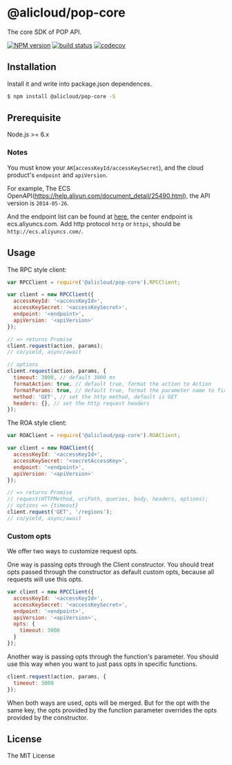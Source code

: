 # @alicloud/pop-core

The core SDK of POP API.

[![NPM version][npm-image]][npm-url]
[![build status][travis-image]][travis-url]
[![codecov][cov-image]][cov-url]

[npm-image]: https://img.shields.io/npm/v/@alicloud/pop-core.svg?style=flat-square
[npm-url]: https://npmjs.org/package/@alicloud/pop-core
[travis-image]: https://img.shields.io/travis/aliyun/openapi-core-nodejs-sdk/master.svg?style=flat-square
[travis-url]: https://travis-ci.org/aliyun/openapi-core-nodejs-sdk.svg?branch=master
[cov-image]: https://codecov.io/gh/aliyun/openapi-core-nodejs-sdk/branch/master/graph/badge.svg
[cov-url]: https://codecov.io/gh/aliyun/openapi-core-nodejs-sdk

## Installation

Install it and write into package.json dependences.

```sh
$ npm install @alicloud/pop-core -S
```

## Prerequisite

Node.js >= 6.x

### Notes

You must know your `AK`(`accessKeyId/accessKeySecret`), and the cloud product's `endpoint` and `apiVersion`.

For example, The ECS OpenAPI(https://help.aliyun.com/document_detail/25490.html), the API version is `2014-05-26`.

And the endpoint list can be found at [here](https://help.aliyun.com/document_detail/25489.html), the center endpoint is ecs.aliyuncs.com. Add http protocol `http` or `https`, should be `http://ecs.aliyuncs.com/`.

## Usage

The RPC style client:

```js
var RPCClient = require('@alicloud/pop-core').RPCClient;

var client = new RPCClient({
  accessKeyId: '<accessKeyId>',
  accessKeySecret: '<accessKeySecret>',
  endpoint: '<endpoint>',
  apiVersion: '<apiVersion>'
});

// => returns Promise
client.request(action, params);
// co/yield, async/await

// options
client.request(action, params, {
  timeout: 3000, // default 3000 ms
  formatAction: true, // default true, format the action to Action
  formatParams: true, // default true, format the parameter name to first letter upper case
  method: 'GET', // set the http method, default is GET
  headers: {}, // set the http request headers
});
```

The ROA style client:

```js
var ROAClient = require('@alicloud/pop-core').ROAClient;

var client = new ROAClient({
  accessKeyId: '<accessKeyId>',
  accessKeySecret: '<secretAccessKey>',
  endpoint: '<endpoint>',
  apiVersion: '<apiVersion>'
});

// => returns Promise
// request(HTTPMethod, uriPath, queries, body, headers, options);
// options => {timeout}
client.request('GET', '/regions');
// co/yield, async/await
```

### Custom opts

We offer two ways to customize request opts.

One way is passing opts through the Client constructor. You should treat opts passed through the constructor as default custom opts, because all requests will use this opts.

```js
var client = new RPCClient({
  accessKeyId: '<accessKeyId>',
  accessKeySecret: '<accessKeySecret>',
  endpoint: '<endpoint>',
  apiVersion: '<apiVersion>',
  opts: {
    timeout: 3000
  }
});
```

Another way is passing opts through the function's parameter. You should use this way when you want to just pass opts in specific functions.

```js
client.request(action, params, {
  timeout: 3000
});
```

When both ways are used, opts will be merged. But for the opt with the same key, the opts provided by the function parameter overrides the opts provided by the constructor.

## License
The MIT License
